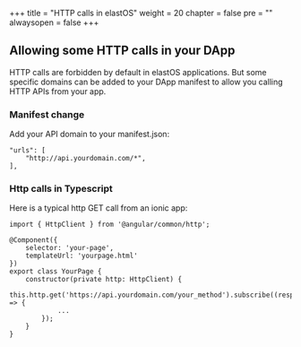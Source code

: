 +++
title = "HTTP calls in elastOS"
weight = 20
chapter = false
pre = ""
alwaysopen = false
+++

## Allowing some HTTP calls in your DApp

HTTP calls are forbidden by default in elastOS applications. But some specific domains can be added to your DApp manifest to allow you calling HTTP APIs from your app.

### Manifest change

Add your API domain to your manifest.json:

    "urls": [
        "http://api.yourdomain.com/*",
    ],

### Http calls in Typescript

Here is a typical http GET call from an ionic app:

    import { HttpClient } from '@angular/common/http';

    @Component({ 
        selector: 'your-page',
        templateUrl: 'yourpage.html'
    })
    export class YourPage {
        constructor(private http: HttpClient) {
            this.http.get('https://api.yourdomain.com/your_method').subscribe((response) => {
                ...
            });
        }
    }
